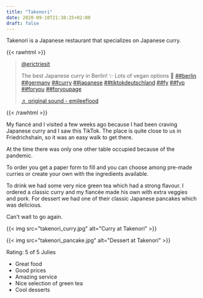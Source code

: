 ```yaml
---
title: "Takenori"
date: 2020-09-10T21:38:25+02:00
draft: false
---
```


Takenori is a Japanese restaurant that specializes on Japanese curry.

{{< rawhtml >}}
  <blockquote class="tiktok-embed" cite="https://www.tiktok.com/@erictriesit/video/6854096809581759750" data-video-id="6854096809581759750" style="max-width: 605px;min-width: 325px;" > <section> <a target="_blank" title="@erictriesit" href="https://www.tiktok.com/@erictriesit">@erictriesit</a> <p>The best Japanese curry in Berlin! ✨ Lots of vegan options 🌱 <a title="berlin" target="_blank" href="https://www.tiktok.com/tag/berlin">##berlin</a> <a title="germany" target="_blank" href="https://www.tiktok.com/tag/germany">##germany</a> <a title="curry" target="_blank" href="https://www.tiktok.com/tag/curry">##curry</a> <a title="japanese" target="_blank" href="https://www.tiktok.com/tag/japanese">##japanese</a> <a title="tiktokdeutschland" target="_blank" href="https://www.tiktok.com/tag/tiktokdeutschland">##tiktokdeutschland</a> <a title="fy" target="_blank" href="https://www.tiktok.com/tag/fy">##fy</a> <a title="fyp" target="_blank" href="https://www.tiktok.com/tag/fyp">##fyp</a> <a title="foryou" target="_blank" href="https://www.tiktok.com/tag/foryou">##foryou</a> <a title="foryoupage" target="_blank" href="https://www.tiktok.com/tag/foryoupage">##foryoupage</a></p> <a target="_blank" title="♬ original sound - emileeflood" href="https://www.tiktok.com/music/original-sound-6761483943930792709">♬ original sound - emileeflood</a> </section> </blockquote> <script async src="https://www.tiktok.com/embed.js"></script>
{{< /rawhtml >}}

My fiancé and I visited a few weeks ago because I had been craving Japanese curry and I saw this TikTok. The place is quite close to us in Friedrichshain, so it was an easy walk to get there.

At the time there was only one other table occupied because of the pandemic.

To order you get a paper form to fill and you can choose among pre-made curries or create your own with the ingredients available.

To drink we had some very nice green tea which had a strong flavour. I ordered a classic curry and my fiancée made his own with extra veggies and pork. For dessert we had one of their classic Japanese pancakes which was delicious.

Can't wait to go again.


{{< img src="takenori_curry.jpg" alt="Curry at Takenori" >}}


{{< img src="takenori_pancake.jpg" alt="Dessert at Takenori" >}}


Rating: 5 of 5 Julies
- Great food
- Good prices
- Amazing service
- Nice selection of green tea
- Cool desserts
